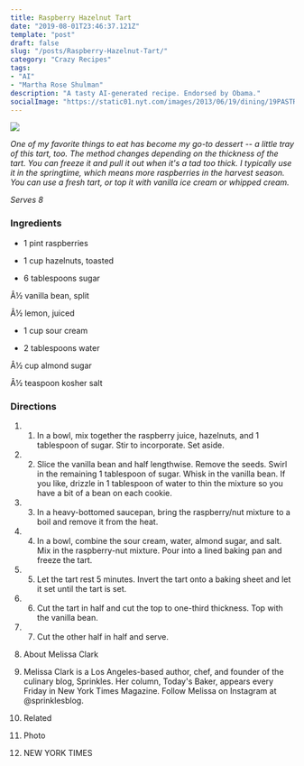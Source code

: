 ```yaml
---
title: Raspberry Hazelnut Tart
date: "2019-08-01T23:46:37.121Z"
template: "post"
draft: false
slug: "/posts/Raspberry-Hazelnut-Tart/"
category: "Crazy Recipes"
tags:
- "AI"
- "Martha Rose Shulman"
description: "A tasty AI-generated recipe. Endorsed by Obama."
socialImage: "https://static01.nyt.com/images/2013/06/19/dining/19PASTRY2/19PASTRY2-superJumbo-v2.jpg"
---
```


![](https://static01.nyt.com/images/2013/06/19/dining/19PASTRY2/19PASTRY2-superJumbo-v2.jpg)

*One of my favorite things to eat has become my go-to dessert -- a little tray of this tart, too. The method changes depending on the thickness of the tart. You can freeze it and pull it out when it's a tad too thick. I typically use it in the springtime, which means more raspberries in the harvest season. You can use a fresh tart, or top it with vanilla ice cream or whipped cream.*

*Serves 8*
### Ingredients

* 1 pint raspberries

* 1 cup hazelnuts, toasted

* 6 tablespoons sugar

Â½ vanilla bean, split

Â½ lemon, juiced

* 1 cup sour cream

* 2 tablespoons water

Â½ cup almond sugar

Â½ teaspoon kosher salt
### Directions

1. 1. In a bowl, mix together the raspberry juice, hazelnuts, and 1 tablespoon of sugar. Stir to incorporate. Set aside.

1. 2. Slice the vanilla bean and half lengthwise. Remove the seeds. Swirl in the remaining 1 tablespoon of sugar. Whisk in the vanilla bean. If you like, drizzle in 1 tablespoon of water to thin the mixture so you have a bit of a bean on each cookie.

1. 3. In a heavy-bottomed saucepan, bring the raspberry/nut mixture to a boil and remove it from the heat.

1. 4. In a bowl, combine the sour cream, water, almond sugar, and salt. Mix in the raspberry-nut mixture. Pour into a lined baking pan and freeze the tart.

1. 5. Let the tart rest 5 minutes. Invert the tart onto a baking sheet and let it set until the tart is set.

1. 6. Cut the tart in half and cut the top to one-third thickness. Top with the vanilla bean.

1. 7. Cut the other half in half and serve.

1. About Melissa Clark

1. Melissa Clark is a Los Angeles-based author, chef, and founder of the culinary blog, Sprinkles. Her column, Today's Baker, appears every Friday in New York Times Magazine. Follow Melissa on Instagram at @sprinklesblog.

1. Related

1. Photo

1. NEW YORK TIMES

